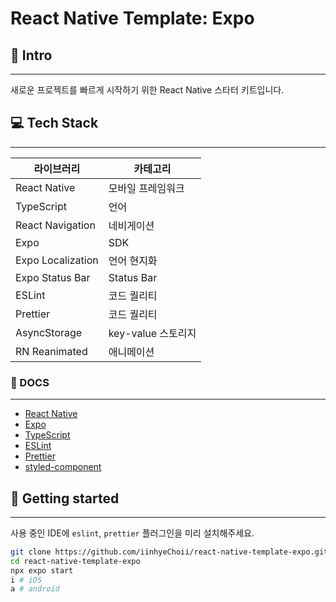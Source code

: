 # React Native Template: Expo
## 💁 Intro

--- 
새로운 프로젝트를 빠르게 시작하기 위한 React Native 스타터 키트입니다.

## 💻 Tech Stack

---
| 라이브러리             | 카테고리           |
|-------------------|----------------|
| React Native      | 모바일 프레임워크      |
| TypeScript        | 언어             |
| React Navigation  | 네비게이션          |
| Expo              | SDK            |
| Expo Localization | 언어 현지화         |
| Expo Status Bar   | Status Bar     |
| ESLint            | 코드 퀄리티         |
| Prettier          | 코드 퀄리티         |
| AsyncStorage      | key-value 스토리지 |
| RN Reanimated     | 애니메이션          |

### 📑 DOCS

---
- [React Native](https://reactnative.dev/docs/getting-started)
- [Expo](https://docs.expo.dev/tutorial/introduction/)
- [TypeScript](https://www.typescriptlang.org/)
- [ESLint](https://eslint.org/)
- [Prettier](https://prettier.io/)
- [styled-component](https://styled-components.com/docs)



## 🚀 Getting started

---
사용 중인 IDE에 ``eslint``, ``prettier`` 플러그인을 미리 설치해주세요.

```bash
git clone https://github.com/iinhyeChoii/react-native-template-expo.git
cd react-native-template-expo
npx expo start
i # iOS
a # android
```


